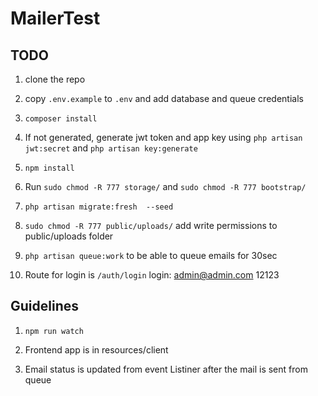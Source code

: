 # MailerTest

## TODO

1. clone the repo

2. copy `.env.example` to `.env` and add database and queue credentials 

3. `composer install`

4. If not generated, generate jwt token and app key using  `php artisan jwt:secret` and `php artisan key:generate`

5. `npm install`

6. Run `sudo chmod -R 777 storage/` and `sudo chmod -R 777 bootstrap/`

7. `php artisan migrate:fresh  --seed`

8. `sudo chmod -R 777 public/uploads/` add write permissions to public/uploads folder

9. `php artisan queue:work` to be able to queue emails for 30sec

10. Route for login is `/auth/login` login: admin@admin.com 12123

## Guidelines

1. `npm run watch`

2. Frontend app is in resources/client

3. Email status is updated from event Listiner after the mail is sent from queue

